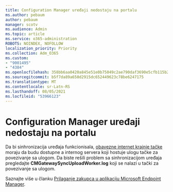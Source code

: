 ```yaml
---
title: Configuration Manager uređaji nedostaju na portalu
ms.author: pebaum
author: pebaum
manager: scotv
ms.audience: Admin
ms.topic: article
ms.service: o365-administration
ROBOTS: NOINDEX, NOFOLLOW
localization_priority: Priority
ms.collection: Adm_O365
ms.custom:
- "9001495"
- "4384"
ms.openlocfilehash: 358bb6aa0420a845e51e0b75049c2ae790daf3690e5cfb115b234d82a29e93a7
ms.sourcegitcommit: b5f7da89a650d2915dc652449623c78be6247175
ms.translationtype: MT
ms.contentlocale: sr-Latn-RS
ms.lasthandoff: 08/05/2021
ms.locfileid: "53966123"
---
```

# <a name="configuration-manager-devices-missing-in-the-portal"></a>Configuration Manager uređaji nedostaju na portalu

Da bi sinhronizacija uređaja funkcionisala, [obavezne internet krajnje tačke](https://docs.microsoft.com/configmgr/tenant-attach/device-sync-actions#internet-endpoints) moraju da budu dostupne a internog servera koji hostuje ulogu tačke za povezivanje sa ulogom. Da biste rešili problem sa sinhronizacijom uređaja pregledajte **CMGatewaySyncUploadWorker.log** koji se nalazi u tački za povezivanje sa ulogom.

Saznajte više u članku [Prilaganje zakupca u aplikaciju Microsoft Endpoint Manager](https://docs.microsoft.com/configmgr/tenant-attach/).
